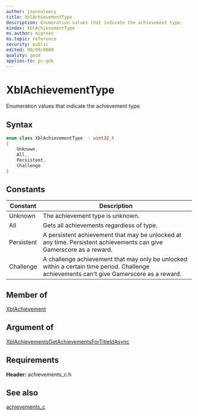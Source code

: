 ```yaml
---
author: joannaleecy
title: XblAchievementType
description: Enumeration values that indicate the achievement type.
kindex: XblAchievementType
ms.author: migreen
ms.topic: reference
security: public
edited: 00/00/0000
quality: good
applies-to: pc-gdk
---
```


# XblAchievementType  

Enumeration values that indicate the achievement type.    

## Syntax  
  
```cpp
enum class XblAchievementType  : uint32_t  
{  
    Unknown,  
    All,  
    Persistent,  
    Challenge  
}  
```  
  
## Constants  
  
| Constant | Description |
| --- | --- |
| Unknown | The achievement type is unknown. |  
| All | Gets all achievements regardless of type. |  
| Persistent | A persistent achievement that may be unlocked at any time. Persistent achievements can give Gamerscore as a reward. |  
| Challenge | A challenge achievement that may only be unlocked within a certain time period. Challenge achievements can't give Gamerscore as a reward. |  
  
## Member of
  
[XblAchievement](../structs/xblachievement.md)
  
## Argument of
  
[XblAchievementsGetAchievementsForTitleIdAsync](../functions/xblachievementsgetachievementsfortitleidasync.md)
  
## Requirements  
  
**Header:** achievements_c.h
  
## See also  
[achievements_c](../achievements_c_members.md)  
  
  